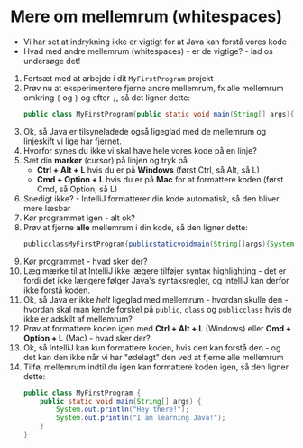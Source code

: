 # Mere om mellemrum (whitespaces)
- Vi har set at indrykning ikke er vigtigt for at Java kan forstå vores kode
- Hvad med andre mellemrum (whitespaces) - er de vigtige? - lad os undersøge det!

1. Fortsæt med at arbejde i dit `MyFirstProgram` projekt
2. Prøv nu at eksperimentere fjerne andre mellemrum, fx alle mellemrum omkring `{` og `}` og efter `;`, så det ligner dette:
    ```java
    public class MyFirstProgram{public static void main(String[] args){System.out.println("Hey there!");...}}
    ```
3. Ok, så Java er tilsyneladede også ligeglad med de mellemrum og linjeskift vi lige har fjernet.
4. Hvorfor synes du ikke vi skal have hele vores kode på en linje?
5. Sæt din **markør** (cursor) på linjen og tryk på 
    - **Ctrl + Alt + L** hvis du er på **Windows** (først Ctrl, så Alt, så L)
    - **Cmd + Option + L** hvis du er på **Mac** for at formattere koden (først Cmd, så Option, så L)
6. Snedigt ikke? - IntelliJ formatterer din kode automatisk, så den bliver mere læsbar
7. Kør programmet igen - alt ok?
8. Prøv at fjerne **alle** mellemrum i din kode, så den ligner dette:
    ```java
    publicclassMyFirstProgram{publicstaticvoidmain(String[]args){System.out.println("Heythere!");System.out.println("IamlearningJava!");}}
    ```
8. Kør programmet - hvad sker der? 
9. Læg mærke til at IntelliJ ikke lægere tilføjer syntax highlighting - det er fordi det ikke længere følger Java's syntaksregler,  og IntelliJ kan derfor ikke forstå koden.
10. Ok, så Java er ikke _helt_ ligeglad med mellemrum - hvordan skulle den - hvordan skal man kende forskel på `public`, `class` og `publicclass` hvis de ikke er adskilt af mellemrum?
11. Prøv at formattere koden igen med **Ctrl + Alt + L** (Windows) eller **Cmd + Option + L** (Mac) - hvad sker der?
12. Ok, så IntelliJ kan kun formattere koden, hvis den kan forstå den - og det kan den ikke når vi har "ødelagt" den ved at fjerne alle mellemrum
13. Tilføj mellemrum indtil du igen kan formattere koden igen, så den ligner dette:
    ```java
    public class MyFirstProgram {
        public static void main(String[] args) {
            System.out.println("Hey there!");
            System.out.println("I am learning Java!");
        }
    }
    ```